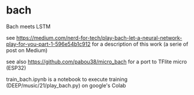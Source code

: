 # bach
Bach meets LSTM

see https://medium.com/nerd-for-tech/play-bach-let-a-neural-network-play-for-you-part-1-596e54b1c912
for a description of this work (a serie of post on Medium)

see also https://github.com/pabou38/micro_bach  for a port to TFlite micro (ESP32)

train_bach.ipynb is a notebook to execute training (DEEP/music/21/play_bach.py) on google's Colab
